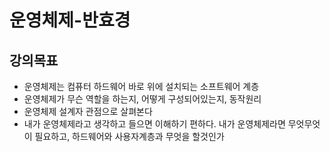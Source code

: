 # 운영체제-반효경

## 강의목표

- 운영체제는 컴퓨터 하드웨어 바로 위에 설치되는 소프트웨어 계층
- 운영체제가 무슨 역할을 하는지, 어떻게 구성되어있는지, 동작원리
- 운영체제 설계자 관점으로 살펴본다
- 내가 운영체제라고 생각하고 들으면 이해하기 편하다. 내가 운영체제라면 무엇무엇이 필요하고, 하드웨어와 사용자계층과 무엇을 할것인가
